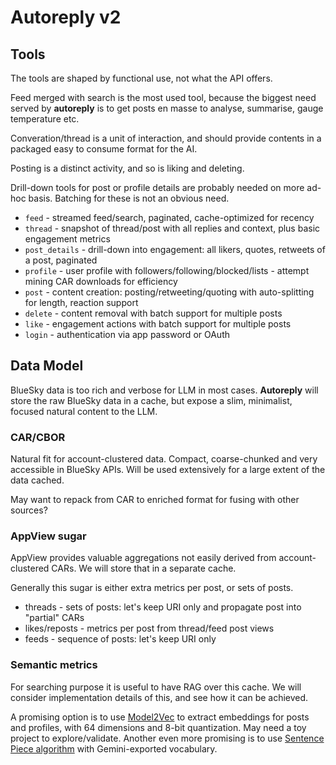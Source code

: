 # Autoreply v2

## Tools

The tools are shaped by functional use, not what the API offers.

Feed merged with search is the most used tool, because the biggest need served by **autoreply** is to get posts en masse to analyse, summarise, gauge temperature etc.

Converation/thread is a unit of interaction, and should provide contents in a packaged easy to consume format for the AI.

Posting is a distinct activity, and so is liking and deleting.

Drill-down tools for post or profile details are probably needed on more ad-hoc basis. Batching for these is not an obvious need.

- `feed` - streamed feed/search, paginated, cache-optimized for recency
- `thread` - snapshot of thread/post with all replies and context, plus basic engagement metrics
- `post_details` - drill-down into engagement: all likers, quotes, retweets of a post, paginated
- `profile` - user profile with followers/following/blocked/lists - attempt mining CAR downloads for efficiency
- `post` - content creation: posting/retweeting/quoting with auto-splitting for length, reaction support
- `delete` - content removal with batch support for multiple posts
- `like` - engagement actions with batch support for multiple posts
- `login` - authentication via app password or OAuth

## Data Model

BlueSky data is too rich and verbose for LLM in most cases. **Autoreply** will store the raw BlueSky data in a cache, but expose a slim, minimalist, focused natural content to the LLM.

### CAR/CBOR

Natural fit for account-clustered data. Compact, coarse-chunked and very accessible in BlueSky APIs. Will be used extensively for a large extent of the data cached.

May want to repack from CAR to enriched format for fusing with other sources?

### AppView sugar

AppView provides valuable aggregations not easily derived from account-clustered CARs. We will store that in a separate cache.

Generally this sugar is either extra metrics per post, or sets of posts.

* threads - sets of posts: let's keep URI only and propagate post into "partial" CARs
* likes/reposts - metrics per post from thread/feed post views
* feeds - sequence of posts: let's keep URI only

### Semantic metrics

For searching purpose it is useful to have RAG over this cache. We will consider implementation details of this, and see how it can be achieved.

A promising option is to use [Model2Vec](3-detour-model2vec.md) to extract embeddings for posts and profiles, with 64 dimensions and 8-bit quantization. May need a toy project to explore/validate. Another even more promising is to use [Sentence Piece algorithm](5-detour-tokenisation-stencepiece.md) with Gemini-exported vocabulary.